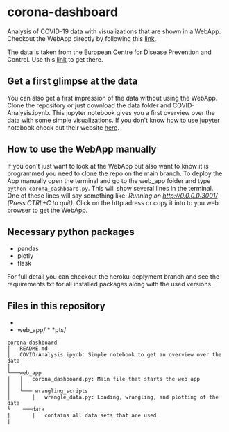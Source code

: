 # corona-dashboard
Analysis of COVID-19 data with visualizations that are shown in a WebApp.
Checkout the WebApp directly by following this [link](https://covid-19-data-comparison.herokuapp.com/). 

The data is taken from the European Centre for Disease Prevention and Control. Use this [link](https://www.ecdc.europa.eu/en/covid-19/data) to get there. 

## Get a first glimpse at the data
You can also get a first impression of the data without using the WebApp. Clone the repository or just download the data folder and COVID-Analysis.ipynb. This jupyter notebook gives you a first overview over the data with some simple visualizations. If you don't know how to use jupyter notebook check out their website [here](https://jupyter.org/).

## How to use the WebApp manually
If you don't just want to look at the WebApp but also want to know it is programmed you need to clone the repo on the main branch. 
To deploy the App manually open the terminal and go to the web_app folder and type `python corona_dashboard.py`. This will show several lines in the terminal. 
One of these lines will say something like: *Running on http://0.0.0.0:3001/ (Press CTRL+C to quit)*.
Click on the http adress or copy it into to you web browser to get the WebApp.

## Necessary python packages
* pandas
* plotly
* flask

For full detail you can checkout the heroku-deplyment branch and see the requirements.txt for all installed packages along with the used versions.

## Files in this repository

* 
* web_app/
  * 
  *pts/


```
corona-dashboard
│   README.md
│   COVID-Analysis.ipynb: Simple notebook to get an overview over the data  
│
└───web_app
│   │   corona_dashboard.py: Main file that starts the web app
│   │
│   └─── wrangling_scripts
│       │   wrangle_data.py: Loading, wrangling, and plotting of the data
└    ───data
|       |   contains all data sets that are used
|    
```

